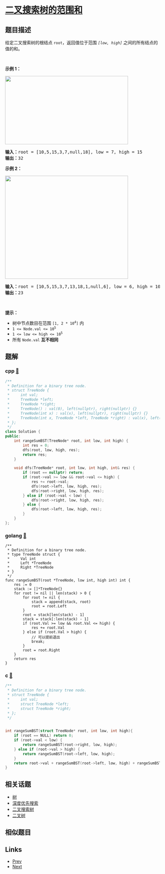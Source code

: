 
# [二叉搜索树的范围和](https://leetcode-cn.com/problems/range-sum-of-bst)

## 题目描述

<p>给定二叉搜索树的根结点 <code>root</code>，返回值位于范围 <em><code>[low, high]</code></em> 之间的所有结点的值的和。</p>

<p> </p>

<p><strong>示例 1：</strong></p>
<img alt="" src="https://assets.leetcode.com/uploads/2020/11/05/bst1.jpg" style="width: 400px; height: 222px;" />
<pre>
<strong>输入：</strong>root = [10,5,15,3,7,null,18], low = 7, high = 15
<strong>输出：</strong>32
</pre>

<p><strong>示例 2：</strong></p>
<img alt="" src="https://assets.leetcode.com/uploads/2020/11/05/bst2.jpg" style="width: 400px; height: 335px;" />
<pre>
<strong>输入：</strong>root = [10,5,15,3,7,13,18,1,null,6], low = 6, high = 10
<strong>输出：</strong>23
</pre>

<p> </p>

<p><strong>提示：</strong></p>

<ul>
	<li>树中节点数目在范围 <code>[1, 2 * 10<sup>4</sup>]</code> 内</li>
	<li><code>1 <= Node.val <= 10<sup>5</sup></code></li>
	<li><code>1 <= low <= high <= 10<sup>5</sup></code></li>
	<li>所有 <code>Node.val</code> <strong>互不相同</strong></li>
</ul>


## 题解

### cpp [🔗](range-sum-of-bst.cpp) 
```cpp
/**
 * Definition for a binary tree node.
 * struct TreeNode {
 *     int val;
 *     TreeNode *left;
 *     TreeNode *right;
 *     TreeNode() : val(0), left(nullptr), right(nullptr) {}
 *     TreeNode(int x) : val(x), left(nullptr), right(nullptr) {}
 *     TreeNode(int x, TreeNode *left, TreeNode *right) : val(x), left(left), right(right) {}
 * };
 */
class Solution {
public:
    int rangeSumBST(TreeNode* root, int low, int high) {
        int res = 0;
        dfs(root, low, high, res);
        return res;
    }

    void dfs(TreeNode* root, int low, int high, int& res) {
        if (root == nullptr) return;
        if (root->val >= low && root->val <= high) {
            res += root->val;
            dfs(root->left, low, high, res);
            dfs(root->right, low, high, res);
        } else if (root->val < low) {
            dfs(root->right, low, high, res);
        } else {
            dfs(root->left, low, high, res);
        }
    }
};
```
### golang [🔗](range-sum-of-bst.go) 
```golang
/**
 * Definition for a binary tree node.
 * type TreeNode struct {
 *     Val int
 *     Left *TreeNode
 *     Right *TreeNode
 * }
 */
func rangeSumBST(root *TreeNode, low int, high int) int {
    res := 0
    stack := []*TreeNode{}
    for root != nil || len(stack) > 0 {
        for root != nil {
            stack = append(stack, root)
            root = root.Left
        }
        root = stack[len(stack) - 1]
        stack = stack[:len(stack) - 1]
        if (root.Val >= low && root.Val <= high) {
            res += root.Val
        } else if (root.Val > high) {
            // 可以提前退出
            break;
        }
        root = root.Right
    }
    return res
}
```
### c [🔗](range-sum-of-bst.c) 
```c
/**
 * Definition for a binary tree node.
 * struct TreeNode {
 *     int val;
 *     struct TreeNode *left;
 *     struct TreeNode *right;
 * };
 */


int rangeSumBST(struct TreeNode* root, int low, int high){
    if (root == NULL) return 0;
    if (root->val < low) {
        return rangeSumBST(root->right, low, high);
    } else if (root->val > high) {
        return rangeSumBST(root->left, low, high);
    }
    return root->val + rangeSumBST(root->left, low, high) + rangeSumBST(root->right, low, high);
}
```


## 相关话题

- [树](../../tags/tree.md) 
- [深度优先搜索](../../tags/depth-first-search.md) 
- [二叉搜索树](../../tags/binary-search-tree.md) 
- [二叉树](../../tags/binary-tree.md) 


## 相似题目



## Links

- [Prev](../number-of-recent-calls/README.md) 
- [Next](../univalued-binary-tree/README.md) 

